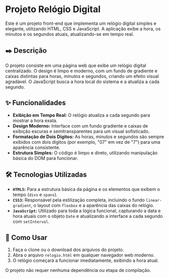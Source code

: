 # Projeto Relógio Digital

Este é um projeto front-end que implementa um relógio digital simples e elegante, utilizando HTML, CSS e JavaScript. A aplicação exibe a hora, os minutos e os segundos atuais, atualizando-se em tempo real.

## ✒️ Descrição

O projeto consiste em uma página web que exibe um relógio digital centralizado. O design é limpo e moderno, com um fundo de gradiente e caixas distintas para horas, minutos e segundos, criando um efeito visual agradável. O JavaScript busca a hora local do sistema e a atualiza a cada segundo.

## ✨ Funcionalidades

* **Exibição em Tempo Real:** O relógio atualiza a cada segundo para mostrar a hora exata.
* **Design Moderno:** Interface com um fundo gradiente e caixas de exibição escuras e semitransparentes para um visual sofisticado.
* **Formatação de Dois Dígitos:** As horas, minutos e segundos são sempre exibidos com dois dígitos (por exemplo, "07" em vez de "7") para uma aparência consistente.
* **Estrutura Simples:** O código é limpo e direto, utilizando manipulação básica do DOM para funcionar.

## 🛠️ Tecnologias Utilizadas

* **`HTML5`:** Para a estrutura básica da página e os elementos que exibem o tempo (`divs` e `spans`).
* **`CSS3`:** Responsável pela estilização completa, incluindo o fundo `linear-gradient`, o layout com `flexbox` e a aparência das caixas do relógio.
* **`JavaScript`:** Utilizado para toda a lógica funcional, capturando a data e hora atuais com o objeto `Date` e atualizando a interface a cada segundo com `setInterval`.

## 🚀 Como Usar

1.  Faça o clone ou o download dos arquivos do projeto.
2.  Abra o arquivo `relogio.html` em qualquer navegador web moderno.
3.  O relógio começará a funcionar imediatamente, exibindo a hora atual.

O projeto não requer nenhuma dependência ou etapa de compilação.
